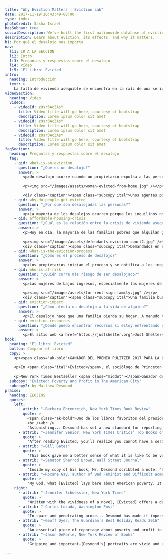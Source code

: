 ```yaml
---
title: "Why Eviction Matters | Eviction Lab"
date: 2017-11-19T20:43:49-08:00
type: index
photoCredit: Sasha Israel
hasSubnav: true
socialDescription: We’ve built the first nationwide database of evictions.  
description: Learn about eviction, its effects, and why it matters.
h1: Por qué el desalojo nos importa
nav:
  li1: IR A LA SECCIÓN
  li2: Intro
  li3: Preguntas y respuestas sobre el desalojo 
  li4: Vídeo
  li5: 'El Libro: Evicted'
intro:
  heading: Introducción
  text: > 
    La falta de vivienda asequible se encuentra en la raíz de una serie de problemas sociales, desde la pobreza y la falta de vivienda hasta las disparidades educativas y la atención médica. Eso significa que comprender la crisis del desalojo es fundamental para abordar de manera efectiva estos problemas y reducir la desigualdad. Sin embargo, antes del lanzamiento del conjunto de datos de Eviction Lab, se sabía poco sobre la prevalencia del desalojo en Estados Unidos, entonces era imposible estudiar sus causas y consecuencias a nivel nacional. Este nuevo conjunto de datos nos brinda herramientas para comprender mejor y luchar contra la epidemia de desahucios en los Estados Unidos.     
videoSection:
  heading: Video
  videos:
    - videoId: zOsr3AcZAsY
      title: Video title will go here, courtesy of bootstrap
      description: Lorem ipsum dolor sit amet
    - videoId: zOsr3AcZAsY
      title: Video title will go here, courtesy of bootstrap
      description: Lorem ipsum dolor sit amet
    - videoId: zOsr3AcZAsY
      title: Video title will go here, courtesy of bootstrap
      description: Lorem ipsum dolor sit amet
faqSection:
  heading: Preguntas y respuestas sobre el desalojo 
  faq:
    - qid: what-is-an-eviction
      question: "¿Qué es un desalojo?"
      answer: >
        <p>Un desalojo ocurre cuando un propietario expulsa a las personas de sus propiedades. Los desalojos son desplazamientos involuntarios iniciados por el propietario que ocurren a los inquilinos, mientras que las ejecuciones hipotecarias son desplazamientos involuntarios que suceden a los dueños de casa cuando un banco u otra agencia prestataria recupera un hogar.</p>
        
        <p><img src="/images/assets/woman-evicted-from-home.jpg" /></p>

        <div class="caption"><span class="subcopy ital">Unos agentes policiales y trabajadores de una empresa de mudanzas desalojan a un inquilino de un hogar.</span> <span class="subcopy credit">(Foto: Sally Ryan)</div>
    - qid: why-do-people-get-evicted
      question: "¿Por qué son desalojadas las personas?"
      answer: >
        <p>La mayoría de los desalojos ocurren porque los inquilinos no pueden pagar o no pagan la renta. Los propietarios también pueden desalojar a los inquilinos por varias otras razones, como la contratación de internos, el daño a la propiedad, causar disturbios o infringir la ley. En la mayoría de las ciudades y pueblos de Estados Unidos, los propietarios pueden desalojar a los inquilinos, incluso si no han perdido el pago de la renta o no han violado el contrato de arrendamiento; estos se llaman desalojos "sin culpa".  </p> 
    - qid: affordable-housing-crisis
      question: "¿Cuál es la relación entre la crisis de vivienda asequible y la epidemia de desalojo?"
      answer: >
        <p>Hoy en día, la mayoría de las familias pobres que alquilan gastan al menos la mitad de sus ingresos en costos de vivienda, y una de cada cuatro de esas familias gasta más del 70 por ciento de sus ingresos solo en renta y servicios públicos. Los ingresos de los estadounidenses de recursos modestos se han reducido, mientras que los costos de la vivienda se han disparado. Solo una de cada cuatro familias que califica para programas de vivienda asequible recibe ayuda de algún tipo. Bajo esas condiciones, se ha vuelto más difícil para las familias de bajos ingresos mantenerse al día con los costos de alquiler y servicios públicos, y un número cada vez mayor está viviendo un paso en falso o una emergencia lejos del desalojo. </p>
        
        <p><img src="/images/assets/defendants-eviction-court2.jpg" /></p>
        <div class="caption"><span class="subcopy ital">Demandados en el corte de desalojo.</span> <span class="subcopy credit">(Foto: Sasha Israel)</div>
    - qid: what-is-the-eviction-process
      question: "¿Cómo es el proceso de desalojo?"
      answer: >
        <p>Los propietarios inician el proceso y se notifica a los inquilinos para que se presenten ante el tribunal. Casi en todas partes en los Estados Unidos, los desalojos tienen lugar en un tribunal civil, donde los inquilinos no tienen derecho a un abogado. Por esta razón y otras, la mayoría de los inquilinos no aparecen en el tribunal de desalojo. Cuando esto sucede, reciben un juicio de desalojo por defecto, siempre que el propietario o un representante esté presente. Los inquilinos que comparecen ante el tribunal también pueden recibir una sentencia de desalojo que les ordena abandonar su hogar antes de una fecha específica. Los casos de desalojo se pueden resolver de otras maneras también. Por un lado, el caso puede desestimarse o fallar a favor de los acusados, lo que permite que el inquilino permanezca en su hogar. Además, se puede establecer un acuerdo mediado entre un propietario y un inquilino, a menudo llamado "acuerdo" o "estipulación", que viene con ciertos términos. Si los inquilinos cumplen con los términos, se desestima el desalojo; si no lo hacen, se puede emitir un juicio de desalojo. En el caso de que los inquilinos desalojados no salgan de su hogar antes de la fecha especificada, el propietario puede presentar un "mandato de restitución" que permite a los agentes del orden expulsar por fuerza a una familia y, a menudo, sus pertenencias.</p>
    - qid: who-is-at-risk
      question: "¿Quién corre más riesgo de ser desalojado?"
      answer: >
        <p>Las mujeres de bajos ingresos, especialmente las mujeres de color pobres, tienen alto riesgo de desalojo. La investigación ha demostrado que las víctimas de violencia doméstica y las familias con niños también corren un riesgo particularmente alto de desalojo.</p>
        
        <p><img src="/images/assets/for-rent-sign-family.jpg" /></p>
        <div class="caption"><span class="subcopy ital">Una familia busca vivienda después de ser desalojada.</span> <span class="subcopy credit">(Foto: Matthew Desmond)</div>
    - qid: eviction-impact
      question: "¿Cómo afecta un desalojo a la vida de alguien?"
      answer: >
        <p>El desalojo hace que una familia pierda su hogar. A menudo también son expulsados de su comunidad y sus hijos tienen que cambiar de escuela. Las familias también pierden regularmente sus pertenencias, que se amontonan en la acera o se almacenan, solo para ser recuperadas después de pagar una tarifa. Un desalojo legal viene con un registro judicial, que puede evitar que las familias se reubiquen en viviendas dignas en un vecindario seguro, ya que muchos propietarios filtran los recientes desalojos. Los estudios también muestran que el desalojo causa la pérdida de empleo, ya que el proceso estresante y prolongado de ser expulsado por fuerza de un hogar hace que las personas cometan errores en el trabajo y pierdan su trabajo. También se ha demostrado que el desalojo afecta la salud mental de las personas: un estudio encontró que las madres que experimentaron el desalojo reportaron tasas más altas de depresión dos años después de su mudanza. La evidencia indica claramente que el desalojo no es solo una condición de pobreza, sino que es una causa de ello.</p>
    - qid: eviction-resources
      question: "¿Dónde puedo encontrar recursos si estoy enfrentando el desalojo o si quiero involucrarme?"
      answer: >
        <p>El sitio web <a href="https://justshelter.org">Just Shelter</a> contiene enlaces a más de 600 organizaciones comunitarias y nacionales que ofrecen asistencia de vivienda, educación y ayuda, asistencia legal y asesoramiento sobre derechos de los inquilinos.</p>
book:
  heading: "El libro: Evicted"
  button: Comprar el libro 
  copy: >
    <p><span class="ak-bold">GANADOR DEL PREMIO PULITZER 2017 PARA LA LITERATURA GENERAL DE NO FICCIÓN</span></p>
    
    <p>En <span class="ital">Evicted</span>, el sociólogo de Princeton y MacArthur "Genio" Matthew Desmond sigue a ocho familias en Milwaukee mientras luchan por mantener un techo sobre sus cabezas. Aclamado como "desgarrador y revelador" (The Nation), "vívido e inquietante" (New York Review of Books), Evicted transforma nuestra comprensión de la pobreza y la explotación económica mientras ofrece nuevas ideas para resolver uno de los problemas más devastadores de Estados Unidos del siglo XXI. Sus escenas inolvidables de esperanza y pérdida nos recuerdan la centralidad del hogar, sin la cual nada más es posible.</p>
    
    <p>New York Times Bestseller <span class="middot"></span>Ganador del Premio Del Círculo Crítico Nacional del Libro Para Literatura de No Ficcíon <span class="middot"></span>Ganador del Premio Pen / John Kenneth Galbraith por No Ficcíon <span class="middot"></span>Ganador de la Medalla Andrew Carnegie por la Excelencia en la No Ficción <span class="middot"></span>Finalista del Premio Del Libro de Los Anegeles Times <span class="middot"></span>Ganador del Premio Hillman 2017 para el Periodismo de Libros <span class="middot"></span>Ganador del Premio Chicago Tribune Heartland</p>
  subcopy: "Evicted: Poverty and Profit in The American City"
  subcopy2: by Matthew Desmond
praise:
  heading: ELOJIOS
  quotes:
    left:
      - attrib: "—Barbara Ehrenreich, New York Times Book Review"
        quote: >
          <span class="ak-bold">Uno de los libros favoritos del presidente Barack Obama de 2017</span>
          <br /><br />
          "Astonishing... Desmond has set a new standard for reporting on poverty." 
      - attrib: "—Jennifer Senior, New York Times Critics’ Top Books of 2016"
        quote: >
          "After reading Evicted, you’ll realize you cannot have a serious conversation about poverty without talking about housing.... The book is that good, and it’s that unignorable."
      - attrib: "—Bill Gates"
        quote: >
          "This book gave me a better sense of what it is like to be very poor in this country than anything else I have read… It is beautifully written, thought-provoking, and unforgettable."
      - attrib: "—Senator Sherrod Brown, Wall Street Journal"
        quote: >
          "Inside my copy of his book, Mr. Desmond scribbled a note: “home = life.” Too many in Washington don’t understand that. We need a government that will partner with communities, from Appalachia to the suburbs to downtown Cleveland, to make hard work pay off for all these overlooked Americans."
      - attrib: "—Roxane Gay, author of Bad Feminist and Difficult Women"
        quote: >
          "My God, what [Evicted] lays bare about American poverty. It is devastating and infuriating and a necessary read."
    right:
      - attrib: "—Jennifer Schuessler, New York Times"
        quote: >
          "Written with the vividness of a novel, [Evicted] offers a dark mirror of middle-class America’s obsession with real estate, laying bare the workings of the low end of the market, where evictions have become just another part of an often lucrative business model."
      - attrib: "—Carlos Lozada, Washington Post"
        quote: >
          "In spare and penetrating prose... Desmond has made it impossible to consider poverty without grappling with the role of housing. This pick [as best book of 2016] was not close."
      - attrib: "—Geoff Dyer, The Guardian’s Best Holiday Reads 2016"
        quote: >
          "An essential piece of reportage about poverty and profit in urban America."
      - attrib: "—Jason DeParle, New York Review of Books"
        quote: >
          "Gripping and important…[Desmond's] portraits are vivid and unsettling."

---
```


